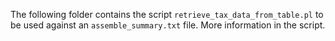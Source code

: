 The following folder contains the script `retrieve_tax_data_from_table.pl` to be used against an `assemble_summary.txt` file. More information in the script.
